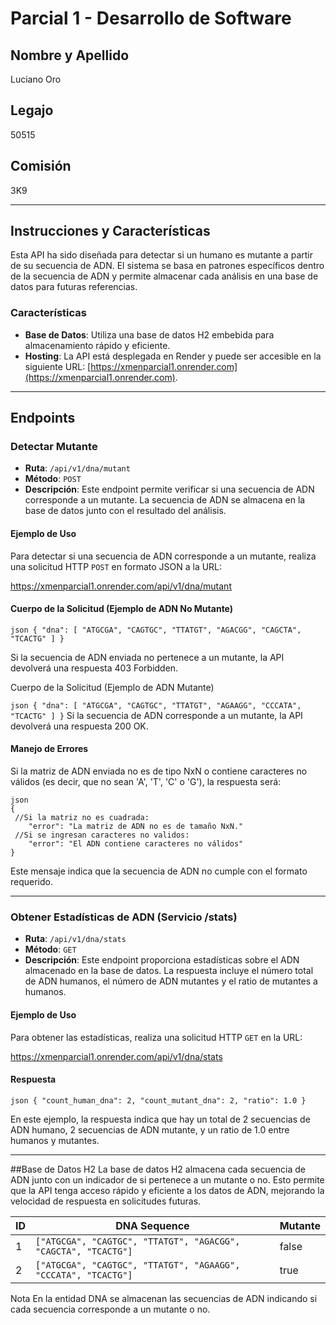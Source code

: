 # Parcial 1 - Desarrollo de Software

## Nombre y Apellido
Luciano Oro

## Legajo
50515

## Comisión
3K9

---

## Instrucciones y Características

Esta API ha sido diseñada para detectar si un humano es mutante a partir de su secuencia de ADN. El sistema se basa en patrones específicos dentro de la secuencia de ADN y permite almacenar cada análisis en una base de datos para futuras referencias.

### Características

- **Base de Datos**: Utiliza una base de datos H2 embebida para almacenamiento rápido y eficiente.
- **Hosting**: La API está desplegada en Render y puede ser accesible en la siguiente URL: [https://xmenparcial1.onrender.com](https://xmenparcial1.onrender.com).

---

## Endpoints

### Detectar Mutante

- **Ruta**: `/api/v1/dna/mutant`
- **Método**: `POST`
- **Descripción**: Este endpoint permite verificar si una secuencia de ADN corresponde a un mutante. La secuencia de ADN se almacena en la base de datos junto con el resultado del análisis.

#### Ejemplo de Uso
Para detectar si una secuencia de ADN corresponde a un mutante, realiza una solicitud HTTP `POST` en formato JSON a la URL:

https://xmenparcial1.onrender.com/api/v1/dna/mutant

#### Cuerpo de la Solicitud (Ejemplo de ADN No Mutante)
`json
{
    "dna": [
        "ATGCGA",
        "CAGTGC",
        "TTATGT",
        "AGACGG",
        "CAGCTA",
        "TCACTG"
    ]
}`


Si la secuencia de ADN enviada no pertenece a un mutante, la API devolverá una respuesta 403 Forbidden.

Cuerpo de la Solicitud (Ejemplo de ADN Mutante)

`json
{
    "dna": [
        "ATGCGA",
        "CAGTGC",
        "TTATGT",
        "AGAAGG",
        "CCCATA",
        "TCACTG"
    ]
}`
Si la secuencia de ADN corresponde a un mutante, la API devolverá una respuesta 200 OK.

#### Manejo de Errores
Si la matriz de ADN enviada no es de tipo NxN o contiene caracteres no válidos (es decir, que no sean 'A', 'T', 'C' o 'G'), la respuesta será:


    json
    {
     //Si la matriz no es cuadrada:
        "error": "La matriz de ADN no es de tamaño NxN."
     //Si se ingresan caracteres no validos:
    	"error": "El ADN contiene caracteres no válidos"
    }
Este mensaje indica que la secuencia de ADN no cumple con el formato requerido.

------------


### Obtener Estadísticas de ADN (Servicio /stats)

- **Ruta**: `/api/v1/dna/stats`
- **Método**: `GET`
- **Descripción**: Este endpoint proporciona estadísticas sobre el ADN almacenado en la base de datos. La respuesta incluye el número total de ADN humanos, el número de ADN mutantes y el ratio de mutantes a humanos.

#### Ejemplo de Uso
Para obtener las estadísticas, realiza una solicitud HTTP `GET` en la URL:

https://xmenparcial1.onrender.com/api/v1/dna/stats


#### Respuesta

`json
{
    "count_human_dna": 2,
    "count_mutant_dna": 2,
    "ratio": 1.0
}`

En este ejemplo, la respuesta indica que hay un total de 2 secuencias de ADN humano, 2 secuencias de ADN mutante, y un ratio de 1.0 entre humanos y mutantes.

------------


##Base de Datos H2
La base de datos H2 almacena cada secuencia de ADN junto con un indicador de si pertenece a un mutante o no. Esto permite que la API tenga acceso rápido y eficiente a los datos de ADN, mejorando la velocidad de respuesta en solicitudes futuras.

| ID  | DNA Sequence                                                            | Mutante |
|-----|-------------------------------------------------------------------------|---------|
| 1   | `["ATGCGA", "CAGTGC", "TTATGT", "AGACGG", "CAGCTA", "TCACTG"]`          | false   |
| 2   | `["ATGCGA", "CAGTGC", "TTATGT", "AGAAGG", "CCCATA", "TCACTG"]`          | true    |


Nota
En la entidad DNA se almacenan las secuencias de ADN indicando si cada secuencia corresponde a un mutante o no.
